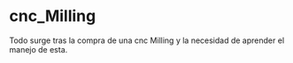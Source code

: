 # cnc_Milling

Todo surge tras la compra de una cnc Milling y la necesidad de aprender el manejo de esta.
